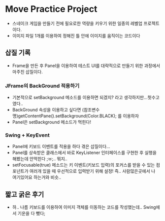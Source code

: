 # Move Practice Project

- 스네이크 게임을 만들기 전에 필요로한 역량을 키우기 위한 일종의 레벨업 프로젝트이다.
- 이미지 파일 1개를 이용하여 정해진 틀 안에 이미지를 움직이는 코드이다



## 삽질 기록

- Frame을 만든 후 Panel을 이용하여 테스트 UI를 대략적으로 만들기 위한 과정에서 마주친 삽질이다.

### JFrame의 BackGround 적용하기

- 기본적으로 setBackground 메소드를 이용하면 되겠지? 라고 생각하지만...헛수고였다..
- BackGround 속성을 이용하고 싶다면 (참조변수명)getContentPane().setBackground(Color.BLACK); 를 이용하자
- Panel은 setBackground 메소드가 먹힌다!

### Swing + KeyEvent

- Panel에 키보드 이벤트를 적용을 하다 겪은 삽질이다...
- Panel를 상속받은 클래스에서 바로 KeyListener 인터페이스를 구현한 후 실행을 해봤는데 안먹힌다 ;ㅂ;.. 뭐지..
- setFocusable(true) 메소드는 키 이벤트(키보드 입력)의 포커스를 받을 수 있는 컴포넌트가 여러개 있을 때 우선적으로 입력받기 위해 설정!
즉.. 사람많은곳에서 나 여기있어요 하는거와 비슷..


## 짧고 굵은 후기
- 하.. 나름 키보드를 이용하여 이미지 객체를 이동하는 코드를 작성했는데.. Swing에서 기운을 다 뺐다;